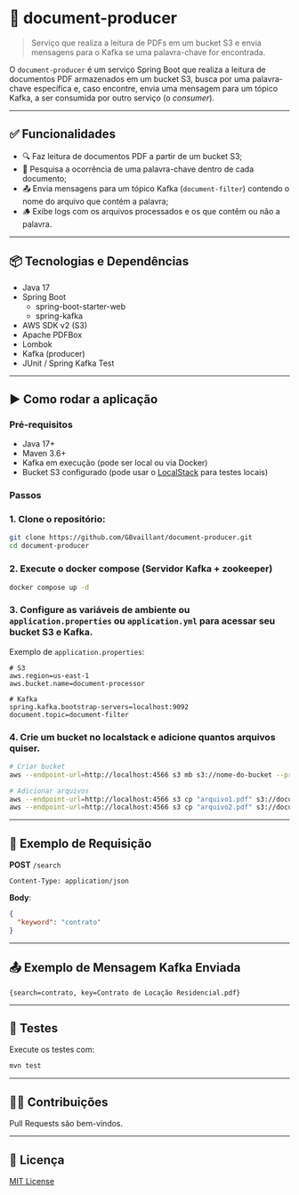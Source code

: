 # 📄 document-producer

> Serviço que realiza a leitura de PDFs em um bucket S3 e envia mensagens para o Kafka se uma palavra-chave for encontrada.


O `document-producer` é um serviço Spring Boot que realiza a leitura de documentos PDF armazenados em um bucket S3, busca por uma palavra-chave específica e, caso encontre, envia uma mensagem para um tópico Kafka, a ser consumida por outro serviço (o *consumer*).

---

## ✅ Funcionalidades

- 🔍 Faz leitura de documentos PDF a partir de um bucket S3;
- 🔑 Pesquisa a ocorrência de uma palavra-chave dentro de cada documento;
- 📤 Envia mensagens para um tópico Kafka (`document-filter`) contendo o nome do arquivo que contém a palavra;
- 🪵 Exibe logs com os arquivos processados e os que contêm ou não a palavra.

---

## 📦 Tecnologias e Dependências

- Java 17
- Spring Boot
  - spring-boot-starter-web
  - spring-kafka
- AWS SDK v2 (S3)
- Apache PDFBox
- Lombok
- Kafka (producer)
- JUnit / Spring Kafka Test

---

## ▶️ Como rodar a aplicação

### Pré-requisitos

- Java 17+
- Maven 3.6+
- Kafka em execução (pode ser local ou via Docker)
- Bucket S3 configurado (pode usar o [LocalStack](https://github.com/localstack/localstack) para testes locais)

### Passos

### 1. Clone o repositório:

```bash
git clone https://github.com/GBvaillant/document-producer.git
cd document-producer
```
### 2. Execute o docker compose (Servidor Kafka + zookeeper)

```bash
docker compose up -d
```

### 3. Configure as variáveis de ambiente ou `application.properties` ou `application.yml` para acessar seu bucket S3 e Kafka.

Exemplo de `application.properties`:

```properties
# S3
aws.region=us-east-1
aws.bucket.name=document-processor

# Kafka
spring.kafka.bootstrap-servers=localhost:9092
document.topic=document-filter
```
### 4. Crie um bucket no localstack e adicione quantos arquivos quiser.

```bash
# Criar bucket
aws --endpoint-url=http://localhost:4566 s3 mb s3://nome-do-bucket --profile localstack

# Adicionar arquivos
aws --endpoint-url=http://localhost:4566 s3 cp "arquivo1.pdf" s3://document-processor/ --profile localstack
aws --endpoint-url=http://localhost:4566 s3 cp "arquivo2.pdf" s3://document-processor/ --profile localstack
```
---

## 📮 Exemplo de Requisição

**POST** `/search`

```http
Content-Type: application/json
```

**Body**:

```json
{
  "keyword": "contrato"
}
```

---

## 📤 Exemplo de Mensagem Kafka Enviada

```text
{search=contrato, key=Contrato de Locação Residencial.pdf}
```

---

## 🧪 Testes

Execute os testes com:

```bash
mvn test
```
---

## 🧑‍💻 Contribuições

Pull Requests são bem-vindos.

---

## 📄 Licença

[MIT License](LICENSE)
